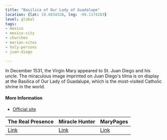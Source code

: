 ```yaml
---
title: "Basilica of Our Lady of Guadalupe"
location: {lat: 19.4834328, lng: -99.1174103}
level: global
tags:
- mexico
- mexico-city
- churches
- marian-sites
- holy-persons
- juan-diego

---
```



In December 1531, the Virgin Mary appeared to St. Juan Diego and his uncle.  The miraculous image imprinted on Juan Diego's tilma is on display at the Basilica of Our Lady of Guadalupe, which is the most-visited Catholic shrine in the world.

#### More Information

* [Official site](https://virgendeguadalupe.org.mx/)


| The Real Presence | Miracle Hunter | MaryPages |
| --- | --- | --- |
| [Link](http://www.therealpresence.org/eucharst/misc/BVM/70_GUADALUPE_96x96.pdf) | [Link](https://www.miraclehunter.com/marian_apparitions/approved_apparitions/guadalupe/index.html) | [Link](https://www.marypages.com/guadalupe-(mexico).html) |





